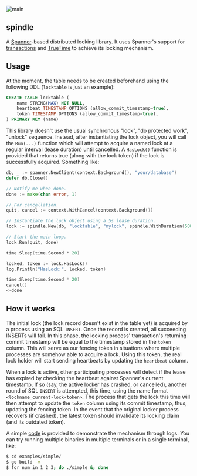 ![main](https://github.com/flowerinthenight/spindle/workflows/main/badge.svg)

## spindle
A [Spanner](https://cloud.google.com/spanner/)-based distributed locking library. It uses Spanner's support for [transactions](https://cloud.google.com/spanner/docs/transactions) and [TrueTime](https://cloud.google.com/spanner/docs/true-time-external-consistency) to achieve its locking mechanism.

## Usage
At the moment, the table needs to be created beforehand using the following DDL (`locktable` is just an example):
```SQL
CREATE TABLE locktable (
    name STRING(MAX) NOT NULL,
    heartbeat TIMESTAMP OPTIONS (allow_commit_timestamp=true),
    token TIMESTAMP OPTIONS (allow_commit_timestamp=true),
) PRIMARY KEY (name)
```

This library doesn't use the usual synchronous "lock", "do protected work", "unlock" sequence. Instead, after instantiating the lock object, you will call the `Run(...)` function which will attempt to acquire a named lock at a regular interval (lease duration) until cancelled. A `HasLock()` function is provided that returns true (along with the lock token) if the lock is successfully acquired. Something like:

```go
db, _ := spanner.NewClient(context.Background(), "your/database")
defer db.Close()

// Notify me when done.
done := make(chan error, 1)

// For cancellation.
quit, cancel := context.WithCancel(context.Background())

// Instantiate the lock object using a 5s lease duration.
lock := spindle.New(db, "locktable", "mylock", spindle.WithDuration(5000))

// Start the main loop.
lock.Run(quit, done)

time.Sleep(time.Second * 20)

locked, token := lock.HasLock()
log.Println("HasLock:", locked, token)

time.Sleep(time.Second * 20)
cancel()
<-done
```

## How it works
The initial lock (the lock record doesn't exist in the table yet) is acquired by a process using an SQL `INSERT`. Once the record is created, all succeeding INSERTs will fail. In this phase, the locking process' transaction's returning commit timestamp will be equal to the timestamp stored in the `token` column. This will serve as our fencing token in situations where multiple processes are somehow able to acquire a lock. Using this token, the real lock holder will start sending heartbeats by updating the `heartbeat` column.

When a lock is active, other participating processes will detect if the lease has expired by checking the heartbeat against Spanner's current timestamp. If so (say, the active locker has crashed, or cancelled), another round of SQL `INSERT` is attempted, this time, using the name format `<lockname_current-lock-token>`. The process that gets the lock this time will then attempt to update the `token` column using its commit timestamp, thus, updating the fencing token. In the event that the original locker process recovers (if crashed), the latest token should invalidate its locking claim (and its outdated token).

A simple [code](./examples/simple/main.go) is provided to demonstrate the mechanism through logs. You can try running multiple binaries in multiple terminals or in a single terminal, like:

```bash
$ cd examples/simple/
$ go build -v
$ for num in 1 2 3; do ./simple &; done
```
